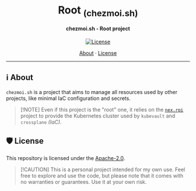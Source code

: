 <!-- markdownlint-disable MD033 -->

<h1 align="center">
  Root <sub>(chezmoi.sh)</sub>
</h1>

<h4 align="center">chezmoi.sh - Root project</h4>

<div align="center">

[![License](https://img.shields.io/badge/License-Apache_2.0-blue?logo=git\&logoColor=white\&logoWidth=20)](../../LICENSE)

<!-- trunk-ignore-begin(markdown-link-check/404) -->

<a href="#ℹ%EF%B8%8F-about">About</a> · <a href="#%EF%B8%8F-license">License</a>

<!-- trunk-ignore-end(markdown-link-check/404) -->

</div>

***

<!-- markdownlint-enable MD033 -->

## ℹ️ About

`chezmoi.sh` is a project that aims to manage all resources used by other projects, like minimal IaC configuration
and secrets.

> \[!NOTE]
> Even if this project is the "root" one, it relies on the [`nex.rpi`](../nex.rpi/README.md) project
> to provide the Kubernetes cluster used by `kubevault` and `crossplane` *(IaC)*.

## 🛡️ License

This repository is licensed under the [Apache-2.0](../../LICENSE).

> \[!CAUTION]
> This is a personal project intended for my own use. Feel free to explore and use the code,
> but please note that it comes with no warranties or guarantees. Use it at your own risk.
